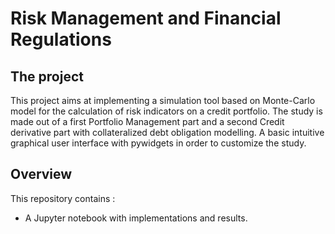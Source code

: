 # Risk Management and Financial Regulations

## The project

This project aims at implementing a simulation tool based on Monte-Carlo model for the calculation of risk indicators on a credit portfolio. The study is made out of a first Portfolio Management part and a second Credit derivative part with collateralized debt obligation modelling. A basic intuitive graphical user interface with pywidgets in order to customize the study.

## Overview

This repository contains :

* A Jupyter notebook with implementations and results.
